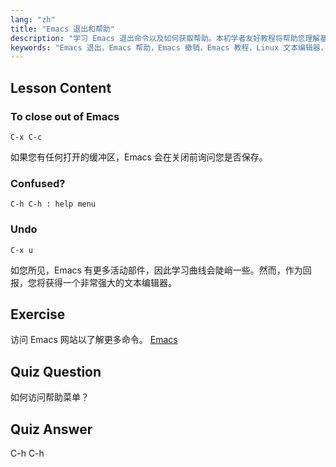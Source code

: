 ```yaml
---
lang: "zh"
title: "Emacs 退出和帮助"
description: "学习 Emacs 退出命令以及如何获取帮助。本初学者友好教程将帮助您理解基本的 Emacs 导航和撤销功能。"
keywords: "Emacs 退出，Emacs 帮助，Emacs 撤销，Emacs 教程，Linux 文本编辑器，初学者指南"
---
```


## Lesson Content

### To close out of Emacs

```
C-x C-c
```

如果您有任何打开的缓冲区，Emacs 会在关闭前询问您是否保存。

### Confused?

```
C-h C-h : help menu
```

### Undo

```
C-x u
```

如您所见，Emacs 有更多活动部件，因此学习曲线会陡峭一些。然而，作为回报，您将获得一个非常强大的文本编辑器。

## Exercise

访问 Emacs 网站以了解更多命令。 [Emacs](https://www.gnu.org/software/emacs/)

## Quiz Question

如何访问帮助菜单？

## Quiz Answer

C-h C-h
